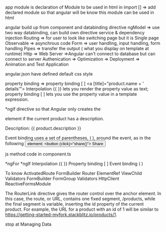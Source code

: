app module is declaration of Module to be used in html
in import [] => add declared module so that angular will be know this module can be used in html


angular build up from component and databinding
directive ngModel => use two way databinding, can build own directive
service & dependency injection 
Routing => for user to look like switching page but it is Single page
Observable => asynchrous code 
Form => user handling, input handling, form handling
Pipes => transfer the output ( what you display on template at runtime)
Http => Web Server =>Angular can't connect to database but can connect to server 
Authenication => 
Optimization =>
Deployment =>
Animation and Test Application


angular.json have defined default css style

property binding =>  property binding [ ]
<a [title]="product.name + ' details'">
Interpolation {{ }} lets you render the property value as text; 
property binding [ ] lets you use the property value in a template expression.

 *ngIf directive so that Angular only creates
 the <p> element if the current product has a description.
 <p *ngIf="product.description">
    Description: {{ product.description }}
  </p>
  
Event binding uses a set of parentheses, ( ), around the event, as in the following <button> element:
<button (click)="share()">
    Share
  </button>
  
  js method code in component.ts
  
  *ngFor
*ngIf
Interpolation {{ }}
Property binding [ ]
Event binding ( )

To know 
ActivatedRoute
FormBuilder
Router
ElementRef
ViewChild
Validators
FormBuilder
FormGroup
Validators
HttpClient
ReactiveFormsModule


The RouterLink directive gives the router control over the anchor element. 
In this case, the route, or URL, contains one fixed segment, /products, 
while the final segment is variable, inserting the id property of the current product. 
For example, the URL for a product with an id of 1 
will be similar to https://getting-started-myfork.stackblitz.io/products/1.

stop at Managing Data

